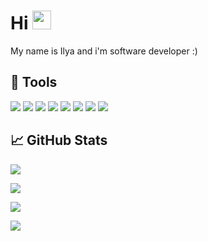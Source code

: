 # Hi <img src="https://raw.githubusercontent.com/MartinHeinz/MartinHeinz/master/wave.gif" width="30px"> 
My name is Ilya and i'm software developer :)

## 🔧 Tools
![](https://img.shields.io/badge/Xcode-Xcode?style=flat&logo=xcode&logoColor=white&color=50a8e7)
![](https://img.shields.io/badge/Visual%20studio%20code-Visual%20studio%20code?logo=visualstudiocode&logoColor=4b9ae9&color=white)
![](https://img.shields.io/badge/Swift-Swift?style=flat&logo=swift&logoColor=white&color=eb6b41)
![](https://img.shields.io/badge/Python-Python?logo=python&logoColor=fae479&color=4c78a6)
![](https://img.shields.io/badge/Bash-Bash?logo=gnu-bash&logoColor=3d4447&color=f0f0e8)
![](https://img.shields.io/badge/Make-Make?logo=cmake&logoColor=6bac33&color=b42f31)
![](https://img.shields.io/badge/Groovy-Groovy?logo=apachegroovy&logoColor=white&color=6c92a3)
![](https://img.shields.io/badge/Git-Git?logo=git&logoColor=e35a38&color=f0f0e8)

## &#x1f4c8; GitHub Stats

[![](https://github-readme-stats.vercel.app/api?username=Stampoo&hide=stars,issues&count_private=true&bg_color=f1dfdb&title_color=c8304b&text_color=5a123d)](https://github.com/Stampoo)

[![](https://github-readme-stats.vercel.app/api/pin?username=Stampoo&repo=MvvmUIKitExample&bg_color=f1dfdb&title_color=c8304b&text_color=5a123d)](https://github.com/Stampoo/MvvmUIKitExample)

[![](https://github-readme-stats.vercel.app/api/pin?username=Stampoo&repo=GraphQlQueryBuilder&bg_color=f1dfdb&title_color=c8304b&text_color=5a123d)](https://github.com/Stampoo/GraphQlQueryBuilder)

[![](https://github-readme-stats.vercel.app/api/pin?username=Stampoo&repo=SnapshotSafeView&bg_color=f1dfdb&title_color=c8304b&text_color=5a123d)](https://github.com/Stampoo/SnapshotSafeView)
